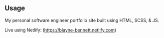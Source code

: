 ## Usage
My personal software engineer portfolio site built using HTML, SCSS, & JS.

Live using Netlify: (https://blayne-bennett.netlify.com)

